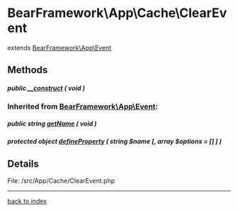 # BearFramework\App\Cache\ClearEvent

extends [BearFramework\App\Event](bearframework.app.event.class.md)

## Methods

##### public [__construct](bearframework.app.cache.clearevent.__construct.method.md) ( void )

### Inherited from [BearFramework\App\Event](bearframework.app.event.class.md):

##### public string [getName](bearframework.app.event.getname.method.md) ( void )

##### protected object [defineProperty](bearframework.app.event.defineproperty.method.md) ( string $name [, array $options = [] ] )

## Details

File: /src/App/Cache/ClearEvent.php

---

[back to index](index.md)

